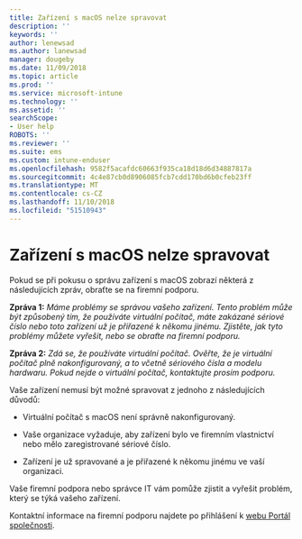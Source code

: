```yaml
---
title: Zařízení s macOS nelze spravovat
description: ''
keywords: ''
author: lenewsad
ms.author: lanewsad
manager: dougeby
ms.date: 11/09/2018
ms.topic: article
ms.prod: ''
ms.service: microsoft-intune
ms.technology: ''
ms.assetid: ''
searchScope:
- User help
ROBOTS: ''
ms.reviewer: ''
ms.suite: ems
ms.custom: intune-enduser
ms.openlocfilehash: 9582f5acafdc60663f935ca18d18d6d34887817a
ms.sourcegitcommit: 4c4e87cb0d8906085fcb7cdd170bd6b0cfeb23ff
ms.translationtype: MT
ms.contentlocale: cs-CZ
ms.lasthandoff: 11/10/2018
ms.locfileid: "51510943"
---
```

# <a name="unable-to-get-macos-device-managed"></a>Zařízení s macOS nelze spravovat

Pokud se při pokusu o správu zařízení s macOS zobrazí některá z následujících zpráv, obraťte se na firemní podporu.

**Zpráva 1:** *Máme problémy se správou vašeho zařízení. Tento problém může být způsobený tím, že používáte virtuální počítač, máte zakázané sériové číslo nebo toto zařízení už je přiřazené k někomu jinému. Zjistěte, jak tyto problémy můžete vyřešit, nebo se obraťte na firemní podporu.*

**Zpráva 2:** *Zdá se, že používáte virtuální počítač. Ověřte, že je virtuální počítač plně nakonfigurovaný, a to včetně sériového čísla a modelu hardwaru. Pokud nejde o virtuální počítač, kontaktujte prosím podporu.*  

Vaše zařízení nemusí být možné spravovat z jednoho z následujících důvodů: 

* Virtuální počítač s macOS není správně nakonfigurovaný.   

* Vaše organizace vyžaduje, aby zařízení bylo ve firemním vlastnictví nebo mělo zaregistrované sériové číslo.   

* Zařízení je už spravované a je přiřazené k někomu jinému ve vaší organizaci.  

Vaše firemní podpora nebo správce IT vám pomůže zjistit a vyřešit problém, který se týká vašeho zařízení.  

Kontaktní informace na firemní podporu najdete po přihlášení k [webu Portál společnosti](https://go.microsoft.com/fwlink/?linkid=2010980).
